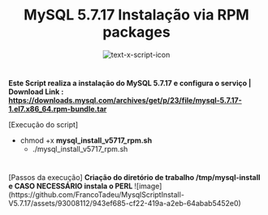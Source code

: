<h1 align="center"> MySQL 5.7.17 Instalação via RPM packages </h1>
<div align="center">

![text-x-script-icon](https://pngimg.com/uploads/mysql/mysql_PNG36.png)


 <h1>

</div>
  
 <b>Este Script realiza a instalação do MySQL 5.7.17 e configura o serviço | Download Link : https://downloads.mysql.com/archives/get/p/23/file/mysql-5.7.17-1.el7.x86_64.rpm-bundle.tar </b>
  

  [Execução do script]
  - chmod +x <b>mysql_install_v5717_rpm.sh</b>
      - ./mysql_install_v5717_rpm.sh 
  

   <h1></h1>
  [Passos da execução]
  <b> Criação do diretório de trabalho /tmp/mysql-install e CASO NECESSÁRIO instala o PERL </b>
![image](https://github.com/FrancoTadeu/MysqlScriptInstall-V5.7.17/assets/93008112/943ef685-cf22-419a-a2eb-64abab5452e0)

